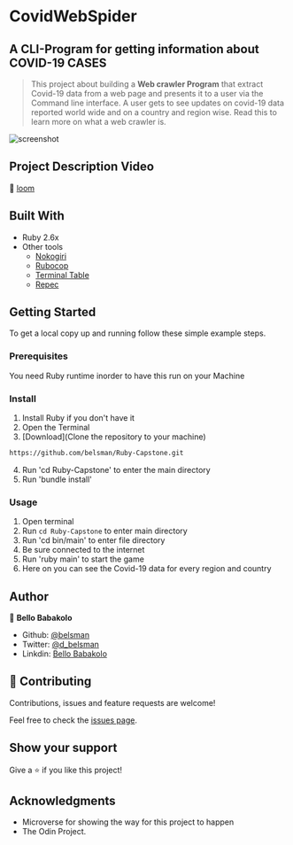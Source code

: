 # CovidWebSpider
## A CLI-Program for getting information about COVID-19 CASES

> This project about building a **Web crawler Program** that extract Covid-19 data from a web page and presents it to a user via the Command line interface. A user gets to see updates on covid-19 data reported world wide and on a country and 
region wise. Read this to learn more on what a web crawler is.

![screenshot](./images/screenshot.png)

## Project Description Video

🔗 [loom](https://www.loom.com/share/43c8209d90c94e21a2245c22e29e5dfb)


## Built With

- Ruby 2.6x
- Other tools
    - [Nokogiri](https://nokogiri.org/)
    - [Rubocop](https://github.com/rubocop-hq/rubocop)
    - [Terminal Table](https://github.com/tj/terminal-table)
    - [Repec](https://rspec.info/)

## Getting Started

To get a local copy up and running follow these simple example steps.

### Prerequisites

You need Ruby runtime inorder to have this run on your Machine

### Install

1) Install Ruby if you don't have it
2) Open the Terminal
3) [Download](Clone the repository to your machine)

```sh
https://github.com/belsman/Ruby-Capstone.git
```

4) Run 'cd Ruby-Capstone' to enter the main directory
5)  Run 'bundle install'

### Usage

1)  Open terminal
2) Run ```cd Ruby-Capstone``` to enter main directory
3) Run 'cd bin/main' to enter file directory
4) Be sure connected to the internet
4) Run 'ruby main' to start the game
5) Here on you can see the Covid-19 data for every region and country

## Author

👤 **Bello Babakolo**

- Github: [@belsman](https://github.com/belsman)
- Twitter: [@d_belsman](https://twitter.com/d_belsman)
- Linkdin: [Bello Babakolo](https://www.linkedin.com/in/bello-babakolo-b23b17145/)


## 🤝 Contributing

Contributions, issues and feature requests are welcome!

Feel free to check the [issues page](issues/).

## Show your support

Give a ⭐️ if you like this project!

## Acknowledgments

- Microverse for showing the way for this project to happen
- The Odin Project.
